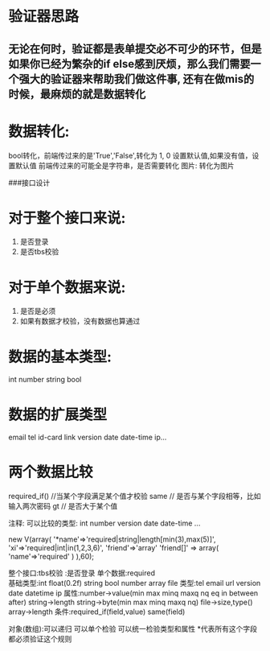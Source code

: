 # 验证器思路
## 无论在何时，验证都是表单提交必不可少的环节，但是如果你已经为繁杂的if else感到厌烦，那么我们需要一个强大的验证器来帮助我们做这件事, 还有在做mis的时候，最麻烦的就是数据转化

数据转化:
===========
bool转化，前端传过来的是'True','False',转化为 1, 0
设置默认值,如果没有值，设置默认值
前端传过来的可能全是字符串，是否需要转化
图片: 转化为图片

###接口设计

对于整个接口来说:
===========
1. 是否登录
2. 是否tbs校验

对于单个数据来说:
===========
1. 是否是必须
2. 如果有数据才校验，没有数据也算通过

数据的基本类型:
===========
int number string bool

数据的扩展类型
===========
email tel id-card link version date date-time ip...

两个数据比较
=============
required_if()  //当某个字段满足某个值才校验
same  // 是否与某个字段相等，比如输入两次密码
gt    // 是否大于某个值

注释:
可以比较的类型: int number version date date-time ...

new V(array(
    '*name'=>'required|string|length[min(3),max(5)]',
    'xi'=>'required|int|in(1,2,3,6)',
    'friend'=>'array'
    'friend[]' => array(
        'name'=>'required'
    )
),60);

整个接口:tbs校验
        :是否登录
单个数据:required   
         基础类型:int float(0.2f) string bool number array file
         类型:tel email url version date datetime ip
         属性:number->value(min max minq maxq nq eq in between after)  string->length string->byte(min max minq maxq nq) file->size,type() array->length
         条件:required_if(field,value)  same(field)
         
对象(数组):可以递归  可以单个检验  可以统一检验类型和属性
*代表所有这个字段都必须验证这个规则